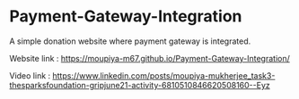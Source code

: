 # Payment-Gateway-Integration
 A simple donation website where payment gateway is integrated.
 
Website link : https://moupiya-m67.github.io/Payment-Gateway-Integration/

Video link : https://www.linkedin.com/posts/moupiya-mukherjee_task3-thesparksfoundation-gripjune21-activity-6810510846620508160--Eyz
